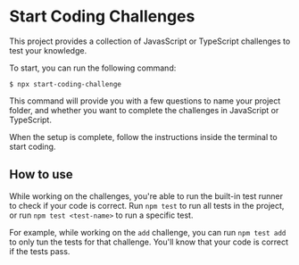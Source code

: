 # Start Coding Challenges

This project provides a collection of JavasScript or TypeScript challenges to test your knowledge.  

To start, you can run the following command:

```
$ npx start-coding-challenge
```

This command will provide you with a few questions to name your project folder, and whether you want to complete the challenges in JavaScript or TypeScript.

When the setup is complete, follow the instructions inside the terminal to start coding.

## How to use

While working on the challenges, you're able to run the built-in test runner to check if your code is correct.
Run `npm test` to run all tests in the project, or run `npm test <test-name>` to run a specific test.  

For example, while working on the `add` challenge, you can run `npm test add` to only tun the tests for that challenge. You'll know that your code is correct if the tests pass.
